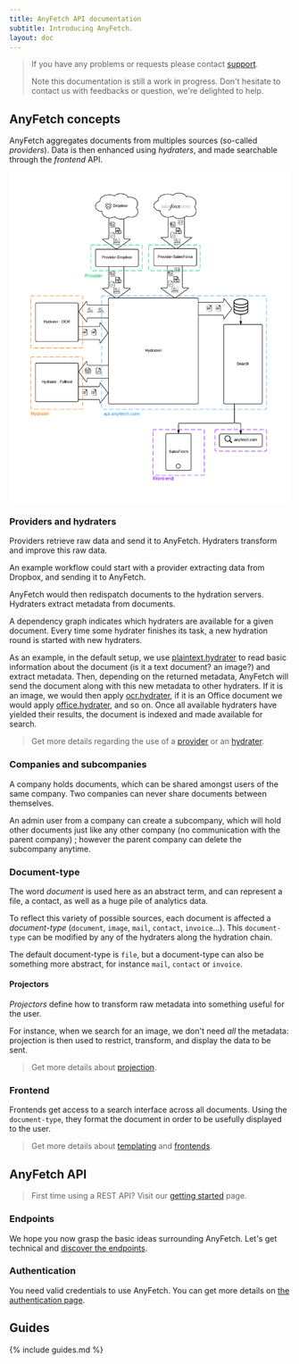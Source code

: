 ```yaml
---
title: AnyFetch API documentation
subtitle: Introducing AnyFetch.
layout: doc
---
```


> If you have any problems or requests please contact [support](mailto:support@anyfetch.com).
>
> Note this documentation is still a work in progress. Don't hesitate to contact us with feedbacks or question, we're delighted to help.

AnyFetch concepts
----------------
AnyFetch aggregates documents from multiples sources (so-called *providers*). Data is then enhanced using *hydraters*, and made searchable through the *frontend* API.

![anyFetch workflow](/images/workflow.png)

### Providers and hydraters
Providers retrieve raw data and send it to AnyFetch.
Hydraters transform and improve this raw data.

An example workflow could start with a provider extracting data from Dropbox, and sending it to AnyFetch.

AnyFetch would then redispatch documents to the hydration servers.
Hydraters extract metadata from documents.

A dependency graph indicates which hydraters are available for a given document.
Every time some hydrater finishes its task, a new hydration round is started with new hydraters.

As an example, in the default setup, we use [plaintext.hydrater](https://github.com/AnyFetch/plaintext.hydrater.anyfetch.com) to read basic information about the document (is it a text document? an image?) and extract metadata. Then, depending on the returned metadata, AnyFetch will send the document along with this new metadata to other hydraters. If it is an image, we would then apply [ocr.hydrater](https://github.com/AnyFetch/ocr.hydrater.anyfetch.com), if it is an Office document we would apply [office.hydrater](https://github.com/AnyFetch/office.hydrater.anyfetch.com), and so on.
Once all available hydraters have yielded their results, the document is indexed and made available for search.

> Get more details regarding the use of a [provider](/guides/using/provider.html) or an [hydrater](/guides/using/hydrater.html).

### Companies and subcompanies
A company holds documents, which can be shared amongst users of the same company. Two companies can never share documents between themselves.

An admin user from a company can create a subcompany, which will hold other documents just like any other company (no communication with the parent company) ; however the parent company can delete the subcompany anytime.

### Document-type
The word *document* is used here as an abstract term, and can represent a file, a contact, as well as a huge pile of analytics data.

To reflect this variety of possible sources, each document is affected a *document-type* (`document`, `image`, `mail`, `contact`, `invoice`...).
This `document-type` can be modified by any of the hydraters along the hydration chain.

The default document-type is `file`, but a document-type can also be something more abstract, for instance `mail`, `contact` or `invoice`.

#### Projectors
*Projectors* define how to transform raw metadata into something useful for the user.

For instance, when we search for an image, we don't need *all* the metadata: projection is then used to restrict, transform, and display the data to be sent.

> Get more details about [projection](/guides/concepts/projection.html).

### Frontend
Frontends get access to a search interface across all documents.
Using the `document-type`, they format the document in order to be usefully displayed to the user.

> Get more details about [templating](/guides/concepts/templating.html) and [frontends](/guides/creating/frontend.html).

AnyFetch API
--------------
> First time using a REST API? Visit our [getting started](/getting-started.html) page.

### Endpoints
We hope you now grasp the basic ideas surrounding AnyFetch. Let's get technical and [discover the endpoints](/endpoints).

### Authentication
You need valid credentials to use AnyFetch. You can get more details on [the authentication page](/authentication.html).

Guides
------
{% include guides.md %}
